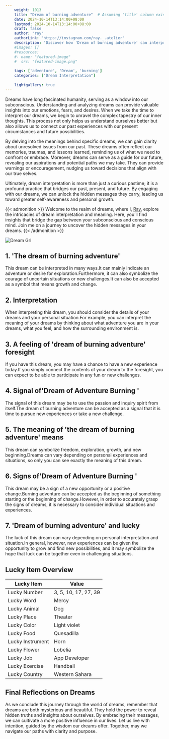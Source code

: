 ```yaml
---
    weight: 1013
    title: "Dream of burning adventure"  # Assuming 'title' column exists
    date: 2024-10-14T13:14:00+08:00
    lastmod: 2024-10-14T13:14:00+08:00
    draft: false
    author: "ray"
    authorLink: "https://instagram.com/ray._.atelier"
    description: "Discover how 'Dream of burning adventure' can interpret your future and uncover its significant meanings in your life."
    #images: []
    #resources:
    #- name: "featured-image"
    #  src: "featured-image.png"
    
    tags: ['adventure', 'Dream', 'burning']
    categories: ["Dream Interpretation"]
    
    lightgallery: true
---
```

    
Dreams have long fascinated humanity, serving as a window into our subconscious. Understanding and analyzing dreams can provide valuable insights into our emotions, fears, and desires. When we take the time to interpret our dreams, we begin to unravel the complex tapestry of our inner thoughts. This process not only helps us understand ourselves better but also allows us to connect our past experiences with our present circumstances and future possibilities.

By delving into the meanings behind specific dreams, we can gain clarity about unresolved issues from our past. These dreams often reflect our memories, traumas, and lessons learned, reminding us of what we need to confront or embrace. Moreover, dreams can serve as a guide for our future, revealing our aspirations and potential paths we may take. They can provide warnings or encouragement, nudging us toward decisions that align with our true selves.

Ultimately, dream interpretation is more than just a curious pastime; it is a profound practice that bridges our past, present, and future. By engaging with our dreams, we can unlock the hidden messages they carry, leading us toward greater self-awareness and personal growth.

{{< admonition >}}
Welcome to the realm of dreams, where I, [Ray](https://instagram.com/ray._.atelier), explore the intricacies of dream interpretation and meaning. Here, you’ll find insights that bridge the gap between your subconscious and conscious mind. Join me on a journey to uncover the hidden messages in your dreams.
{{< /admonition >}}

![Dream Grl](https://cdn.pixabay.com/photo/2017/11/02/03/35/gothic-2910057_1280.jpg "Dream Grl")

## 1. 'The dream of burning adventure'
This dream can be interpreted in many ways.It can mainly indicate an adventure or desire for exploration.Furthermore, it can also symbolize the courage of uncertain situations or new challenges.It can also be accepted as a symbol that means growth and change.

## 2. Interpretation
When interpreting this dream, you should consider the details of your dreams and your personal situation.For example, you can interpret the meaning of your dreams by thinking about what adventure you are in your dreams, what you feel, and how the surrounding environment is.

## 3. A feeling of 'dream of burning adventure' foresight
If you have this dream, you may have a chance to have a new experience today.If you simply connect the contents of your dream to the foresight, you can expect to be able to participate in any fun or new challenges.

## 4. Signal of'Dream of Adventure Burning '
The signal of this dream may be to use the passion and inquiry spirit from itself.The dream of burning adventure can be accepted as a signal that it is time to pursue new experiences or take a new challenge.

## 5. The meaning of 'the dream of burning adventure' means
This dream can symbolize freedom, exploration, growth, and new beginning.Dreams can vary depending on personal experiences and situations, so only you can see exactly the meaning of this dream.

## 6. Signs of'Dream of Adventure Burning '
This dream may be a sign of a new opportunity or a positive change.Burning adventure can be accepted as the beginning of something starting or the beginning of change.However, in order to accurately grasp the signs of dreams, it is necessary to consider individual situations and experiences.

## 7. 'Dream of burning adventure' and lucky
The luck of this dream can vary depending on personal interpretation and situation.In general, however, new experiences can be given the opportunity to grow and find new possibilities, and it may symbolize the hope that luck can be together even in challenging situations.

## Lucky Item Overview
| Lucky Item          | Value              |
|---------------|--------------------|
| Lucky Number        | 3, 5, 10, 17, 27, 39  |
| Lucky Word          | Mercy |
| Lucky Animal        | Dog |
| Lucky Place         | Theater     |
| Lucky Color         | Light violet     |
| Lucky Food          | Quesadilla      |
| Lucky Instrument    | Horn |
| Lucky Flower        | Lobelia    |
| Lucky Job           | App Developer       |
| Lucky Exercise      | Handball  |
| Lucky Country       | Western Sahara    |


##  Final Reflections on Dreams

As we conclude this journey through the world of dreams, remember that dreams are both mysterious and beautiful. They hold the power to reveal hidden truths and insights about ourselves. By embracing their messages, we can cultivate a more positive influence in our lives. Let us live with intention, guided by the wisdom our dreams offer. Together, may we navigate our paths with clarity and purpose.
